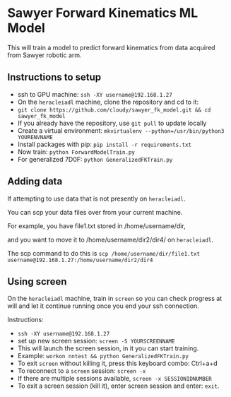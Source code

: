 # Sawyer Forward Kinematics ML Model


This will train a model to predict forward kinematics from data acquired from Sawyer robotic arm.

## Instructions to setup

- ssh to GPU machine: `ssh -XY username@192.168.1.27`
- On the `heracleiadl` machine, clone the repository and cd to it:
- `git clone https://github.com/cloudy/sawyer_fk_model.git && cd sawyer_fk_model`
- If you already have the repository, use `git pull` to update locally
- Create a virtual environment: `mkvirtualenv --python=/usr/bin/python3 YOURENVNAME`
- Install packages with pip: `pip install -r requirements.txt`
- Now train: `python ForwardModelTrain.py`
- For generalized 7D0F: `python GeneralizedFKTrain.py`

## Adding data

If attempting to use data that is not presently on `heracleiadl`.

You can scp your data files over from your current machine.

For example, you have file1.txt stored in /home/username/dir,

and you want to move it to /home/username/dir2/dir4/ on `heracleiadl`.

The scp command to do this is `scp /home/username/dir/file1.txt username@192.168.1.27:/home/username/dir2/dir4`


## Using screen

On the `heracleiadl` machine, train in `screen` so you can check progress at will and let it continue 
running once you end your ssh connection.

Instructions:

- `ssh -XY username@192.168.1.27`
- set up new screen session: `screen -S YOURSCREENNAME`
- This will launch the screen session, in it you can start training.
- Example: `workon nntest && python GeneralizedFKTrain.py`
- To exit `screen` without killing it, press this keyboard combo: Ctrl+a+d
- To reconnect to a `screen` session: `screen -x`
- If there are multiple sessions available, `screen -x SESSIONIDNUMBER`
- To exit a screen session (kill it), enter screen session and enter: `exit`.



